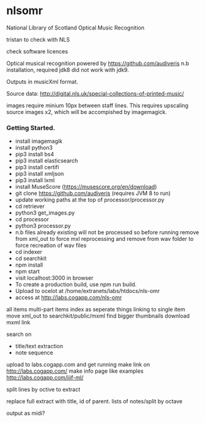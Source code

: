 # nlsomr
National Library of Scotland Optical Music Recognition

tristan to check with NLS

check software licences



Optical musical recognition powered by https://github.com/audiveris n.b installation, required jdk8 did not work with jdk9.

Outputs in musicXml format.

Source data: http://digital.nls.uk/special-collections-of-printed-music/

images require minium 10px between staff lines. This requires upscaling source images x2, which will be accompished by imagemagick.



### Getting Started.
* install imagemagik
* install python3
* pip3 install bs4
* pip3 install elasticsearch
* pip3 install certifi
* pip3 install xmljson
* pip3 install lxml
* install MuseScore (https://musescore.org/en/download)
* git clone https://github.com/audiveris (requires JVM 8 to run)
* update working paths at the top of processor/processor.py
* cd retriever
* python3 get_images.py
* cd processor
* python3 processor.py
* n.b files already existing will not be processed so before running remove from xml\_out to force mxl reprocessing and remove from wav folder to force recreation of wav files 
* cd indexer
* cd searchkit
* npm install
* npm start
* visit localhost:3000 in browser
* To create a production build, use npm run build.
* Upload to ocelot at /home/extranets/labs/htdocs/nls-omr
* access at http://labs.cogapp.com/nls-omr




all items
multi-part items index as seperate things linking to single item
move xml_out to searchkit/public/mxml
find bigger thumbnails
download mxml link



search on
* title/text extraction
* note sequence

upload to labs.cogapp.com and get running
make link on http://labs.cogapp.com/
make info page like examples http://labs.cogapp.com/iiif-ml/




split lines by octive to extract

replace full extract with title, id of parent. lists of notes/split by octave


output as midi?

